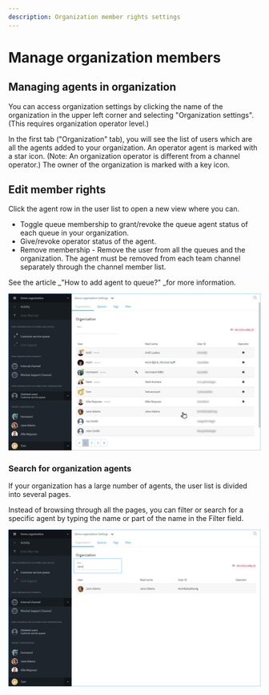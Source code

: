 ```yaml
---
description: Organization member rights settings
---
```


# Manage organization members

## Managing agents in organization

You can access organization settings by clicking the name of the organization in the upper left corner and selecting "Organization settings". (This requires organization operator level.)

In the first tab ("Organization" tab), you will see the list of users which are all the agents added to your organization. An operator agent is marked with a star icon. (Note: An organization operator is different from a channel operator.) The owner of the organization is marked with a key icon.

## Edit member rights

Click the agent row in the user list to open a new view where you can.&#x20;

* Toggle queue membership to grant/revoke the queue agent status of each queue in your organization.
* Give/revoke operator status of the agent.
* Remove membership - Remove the user from all the queues and the organization. The agent must be removed from each team channel separately through the channel member list.

See the article _"How to add agent to queue?" _for more information.

![Organization member list](<../.gitbook/assets/organization-organization (1).png>)

### Search for organization agents <a href="organisaation-jasenten-haku" id="organisaation-jasenten-haku"></a>

If your organization has a large number of agents, the user list is divided into several pages.

Instead of browsing through all the pages, you can filter or search for a specific agent by typing the name or part of the name in the Filter field.

![Search for a member of the organization](../.gitbook/assets/organization-search.png)
